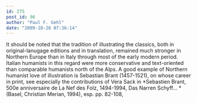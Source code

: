 ```yaml
---
id: 275
post_id: 96
author: "Paul F. Gehl"
date: "2009-10-28 07:36:14"
---
```

It should be noted that the tradition of illustrating the classics, both in original-lanugage editions and in translation, remained much stronger in Northern Europe than in Italy through most of the early modern period. Italian humanists in this regard were more conservative and text-oriented than comparable humanists north of the Alps. A good example of Northern humanist love of illustration is Sebastian Brant (1457-1521), on whose career in print, see especially the contributions of Vera Sack in *Sebastien Brant, 500e anniversaire de La Nef des Folz, 1494-1994, Das Narren Schyff... *(Basel, Christian Merian, 1994), esp. pp. 82-108,
